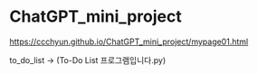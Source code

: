 # ChatGPT_mini_project
https://ccchyun.github.io/ChatGPT_mini_project/mypage01.html

to_do_list -> (To-Do List 프로그램입니다.py)
